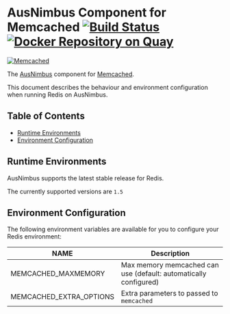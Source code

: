 # AusNimbus Component for Memcached [![Build Status](https://travis-ci.org/ausnimbus/memcached-component.svg?branch=master)](https://travis-ci.org/ausnimbus/memcached-component) [![Docker Repository on Quay](https://quay.io/repository/ausnimbus/memcached-component/status "Docker Repository on Quay")](https://quay.io/repository/ausnimbus/memcached-component)

[![Memcached](https://user-images.githubusercontent.com/2239920/27766377-205545f0-5f11-11e7-8cc9-a0b23720c7ed.jpg)](https://www.ausnimbus.com.au/)

The [AusNimbus](https://www.ausnimbus.com.au/) component for [Memcached](https://www.ausnimbus.com.au/instant-apps/memcached/).


This document describes the behaviour and environment configuration when running Redis on AusNimbus.

## Table of Contents

- [Runtime Environments](#runtime-environments)
- [Environment Configuration](#environment-configuration)

## Runtime Environments

AusNimbus supports the latest stable release for Redis.

The currently supported versions are `1.5`

## Environment Configuration

The following environment variables are available for you to configure your Redis environment:

NAME                       | Description
---------------------------|-------------
MEMCACHED_MAXMEMORY        | Max memory memcached can use (default: automatically configured)
MEMCACHED_EXTRA_OPTIONS    | Extra parameters to passed to `memcached`
